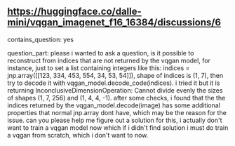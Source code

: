 ## https://huggingface.co/dalle-mini/vqgan_imagenet_f16_16384/discussions/6

contains_question: yes

question_part: please i wanted to ask a question, is it possible to reconstruct from indices that are not returned by the vqgan model, for instance, just to set a list containing integers like this: indices = jnp.array([[123, 334, 453, 554, 34, 53, 54]]), shape of indices is (1, 7), then try to decode it with vqgan_model.decode_code(indices). i tried it but it is returning InconclusiveDimensionOperation: Cannot divide evenly the sizes of shapes (1, 7, 256) and (1, 4, 4, -1). after some checks, i found that the the indices returned by the vqgan_model.decode(image) has some additional properties that normal jnp.array dont have, which may be the reason for the issue. can you please help me figure out a solution for this, i actually don't want to train a vqgan model now which if i didn't find solution i must do train a vqgan from scratch, which i don't want to now.